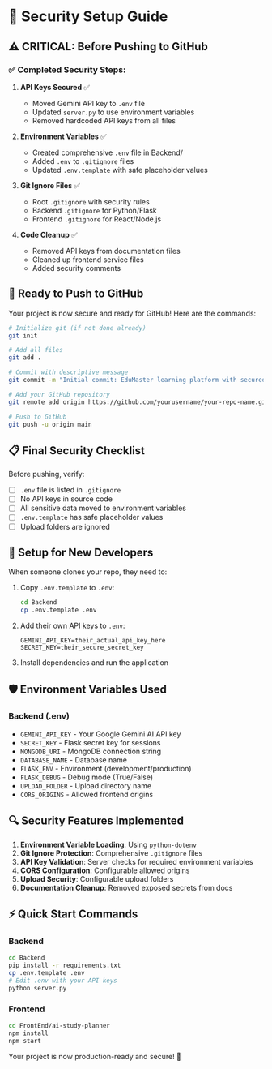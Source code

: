# 🔐 Security Setup Guide

## ⚠️ CRITICAL: Before Pushing to GitHub

### ✅ Completed Security Steps:

1. **API Keys Secured** ✅
   - Moved Gemini API key to `.env` file
   - Updated `server.py` to use environment variables
   - Removed hardcoded API keys from all files

2. **Environment Variables** ✅
   - Created comprehensive `.env` file in Backend/
   - Added `.env` to `.gitignore` files
   - Updated `.env.template` with safe placeholder values

3. **Git Ignore Files** ✅
   - Root `.gitignore` with security rules
   - Backend `.gitignore` for Python/Flask
   - Frontend `.gitignore` for React/Node.js

4. **Code Cleanup** ✅
   - Removed API keys from documentation files
   - Cleaned up frontend service files
   - Added security comments

## 🚀 Ready to Push to GitHub

Your project is now secure and ready for GitHub! Here are the commands:

```bash
# Initialize git (if not done already)
git init

# Add all files
git add .

# Commit with descriptive message
git commit -m "Initial commit: EduMaster learning platform with secured API keys"

# Add your GitHub repository
git remote add origin https://github.com/yourusername/your-repo-name.git

# Push to GitHub
git push -u origin main
```

## 📋 Final Security Checklist

Before pushing, verify:

- [ ] `.env` file is listed in `.gitignore`
- [ ] No API keys in source code
- [ ] All sensitive data moved to environment variables
- [ ] `.env.template` has safe placeholder values
- [ ] Upload folders are ignored

## 🔧 Setup for New Developers

When someone clones your repo, they need to:

1. Copy `.env.template` to `.env`:
   ```bash
   cd Backend
   cp .env.template .env
   ```

2. Add their own API keys to `.env`:
   ```
   GEMINI_API_KEY=their_actual_api_key_here
   SECRET_KEY=their_secure_secret_key
   ```

3. Install dependencies and run the application

## 🛡️ Environment Variables Used

### Backend (.env)
- `GEMINI_API_KEY` - Your Google Gemini AI API key
- `SECRET_KEY` - Flask secret key for sessions
- `MONGODB_URI` - MongoDB connection string
- `DATABASE_NAME` - Database name
- `FLASK_ENV` - Environment (development/production)
- `FLASK_DEBUG` - Debug mode (True/False)
- `UPLOAD_FOLDER` - Upload directory name
- `CORS_ORIGINS` - Allowed frontend origins

## 🔍 Security Features Implemented

1. **Environment Variable Loading**: Using `python-dotenv`
2. **Git Ignore Protection**: Comprehensive `.gitignore` files
3. **API Key Validation**: Server checks for required environment variables
4. **CORS Configuration**: Configurable allowed origins
5. **Upload Security**: Configurable upload folders
6. **Documentation Cleanup**: Removed exposed secrets from docs

## ⚡ Quick Start Commands

### Backend
```bash
cd Backend
pip install -r requirements.txt
cp .env.template .env
# Edit .env with your API keys
python server.py
```

### Frontend
```bash
cd FrontEnd/ai-study-planner
npm install
npm start
```

Your project is now production-ready and secure! 🎉
